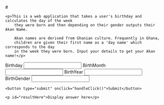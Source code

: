 #<!DOCTYPE html>
<html lang="en">

<head>
    <link rel="stylesheet" href="../css/project2.css">
    <script src="../js/project2.js" defer></script>
    <title>AKAN NAME CALCULATOR</title>


    
    <p>This is a web application that takes a user's birthday and calculates the day of the week 
        they were born and then depending on their gender outputs their Akan Name. 

        Akan names are derived from Ghanian culture. Frequently in Ghana, 
        children are given their first name as a 'day name' which corresponds to the day 
        in the week they were born. Input your details to get your Akan name!</p>

</head>

<body>
    <body>
        <form>
            <label>Birthday</label>
            <input type="text" id="birthDay">
            <label>BirthMonth</label>
            <input type="text" id="birthMonth">
            <label>BirthYear</label>
            <input type="text" id="birthYear">
            <label>BirthGender</label>
            <input type="text" id="birthGender">
        </form>
    

    <button type="submit" onclick="handleClick()">Submit</button>

    <p id="resultHere">Display answer here</p>

</body>

